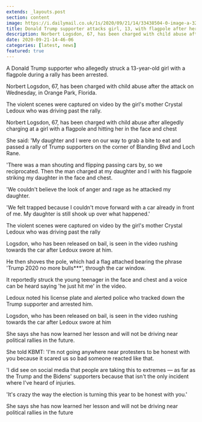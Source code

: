```yaml
---
extends: _layouts.post
section: content
image: https://i.dailymail.co.uk/1s/2020/09/21/14/33438504-0-image-a-32_1600695343186.jpg 
title: Donald Trump supporter attacks girl, 13, with flagpole after her mother gave him the middle finger 
description: Norbert Logsdon, 67, has been charged with child abuse after the attack on Wednesday, in Orange Park, Florida, which was recorded by the girls mother Crystal Ledoux. 
date: 2020-09-21-14-46-06 
categories: [latest, news] 
featured: true 
--- 
```

A Donald Trump supporter who allegedly struck a 13-year-old girl with a flagpole during a rally has been arrested.

Norbert Logsdon, 67, has been charged with child abuse after the attack on Wednesday, in Orange Park, Florida.

The violent scenes were captured on video by the girl's mother Crystal Ledoux who was driving past the rally.

Norbert Logsdon, 67, has been charged with child abuse after allegedly charging at a girl with a flagpole and hitting her in the face and chest

She said: 'My daughter and I were on our way to grab a bite to eat and passed a rally of Trump supporters on the corner of Blanding Blvd and Loch Rane. 

'There was a man shouting and flipping passing cars by, so we reciprocated. Then the man charged at my daughter and I with his flagpole striking my daughter in the face and chest. 

'We couldn't believe the look of anger and rage as he attacked my daughter. 

'We felt trapped because I couldn't move forward with a car already in front of me. My daughter is still shook up over what happened.' 

The violent scenes were captured on video by the girl's mother Crystal Ledoux who was driving past the rally

Logsdon, who has been released on bail, is seen in the video rushing towards the car after Ledoux swore at him.

He then shoves the pole, which had a flag attached bearing the phrase 'Trump 2020 no more bulls***', through the car window. 

It reportedly struck the young teenager in the face and chest and a voice can be heard saying 'he just hit me' in the video. 

Ledoux noted his license plate and alerted police who tracked down the Trump supporter and arrested him.

Logsdon, who has been released on bail, is seen in the video rushing towards the car after Ledoux swore at him

She says she has now learned her lesson and will not be driving near political rallies in the future.

She told KBMT: 'I'm not going anywhere near protesters to be honest with you because it scared us so bad someone reacted like that. 

'I did see on social media that people are taking this to extremes — as far as the Trump and the Bidens' supporters because that isn't the only incident where I've heard of injuries. 

'It's crazy the way the election is turning this year to be honest with you.'

She says she has now learned her lesson and will not be driving near political rallies in the future

